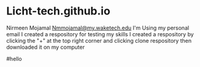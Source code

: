 # Licht-tech.github.io

Nirmeen Mojamal Nmmojamal@my.waketech.edu
I'm Using my personal email
I created a respository for testing my skills
I created a respository by clicking the "+" at the top right corner and clicking clone respository then downloaded it on my computer

#hello
